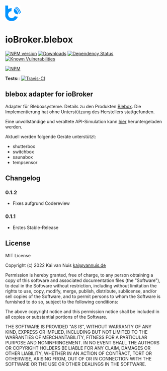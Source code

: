 ![Logo](admin/blebox.png)
# ioBroker.blebox

[![NPM version](http://img.shields.io/npm/v/iobroker.blebox.svg)](https://www.npmjs.com/package/iobroker.blebox)
[![Downloads](https://img.shields.io/npm/dm/iobroker.blebox.svg)](https://www.npmjs.com/package/iobroker.blebox)
[![Dependency Status](https://img.shields.io/david/ka-vaNu/iobroker.blebox.svg)](https://david-dm.org/ka-vaNu/iobroker.blebox)
[![Known Vulnerabilities](https://snyk.io/test/github/ka-vaNu/ioBroker.blebox/badge.svg)](https://snyk.io/test/github/ka-vaNu/ioBroker.blebox)

[![NPM](https://nodei.co/npm/iobroker.blebox.png?downloads=true)](https://nodei.co/npm/iobroker.blebox/)

**Tests:**: [![Travis-CI](http://img.shields.io/travis/ka-vaNu/ioBroker.blebox/master.svg)](https://travis-ci.org/ka-vaNu/ioBroker.blebox)

## blebox adapter for ioBroker

Adapter für Bleboxsysteme. Details zu den Produkten [Blebox](https://blebox.eu/). Die Implementierung hat ohne Unterstützung des Herstellers stattgefunden. 

Eine unvollständige und veraltete API-Simulation kann [hier](https://github.com/blebox/blebox-virtual-devices) heruntergeladen werden.

Aktuell werden folgende Geräte unterstützt:

* shutterbox
* switchbox
* saunabox
* tempsensor

## Changelog

### 0.1.2

* Fixes aufgrund Codereview

### 0.1.1

* Erstes Stable-Release

## License
MIT License

Copyright (c) 2022 Kai van Nuis <kai@vannuis.de>

Permission is hereby granted, free of charge, to any person obtaining a copy
of this software and associated documentation files (the "Software"), to deal
in the Software without restriction, including without limitation the rights
to use, copy, modify, merge, publish, distribute, sublicense, and/or sell
copies of the Software, and to permit persons to whom the Software is
furnished to do so, subject to the following conditions:

The above copyright notice and this permission notice shall be included in all
copies or substantial portions of the Software.

THE SOFTWARE IS PROVIDED "AS IS", WITHOUT WARRANTY OF ANY KIND, EXPRESS OR
IMPLIED, INCLUDING BUT NOT LIMITED TO THE WARRANTIES OF MERCHANTABILITY,
FITNESS FOR A PARTICULAR PURPOSE AND NONINFRINGEMENT. IN NO EVENT SHALL THE
AUTHORS OR COPYRIGHT HOLDERS BE LIABLE FOR ANY CLAIM, DAMAGES OR OTHER
LIABILITY, WHETHER IN AN ACTION OF CONTRACT, TORT OR OTHERWISE, ARISING FROM,
OUT OF OR IN CONNECTION WITH THE SOFTWARE OR THE USE OR OTHER DEALINGS IN THE
SOFTWARE.
